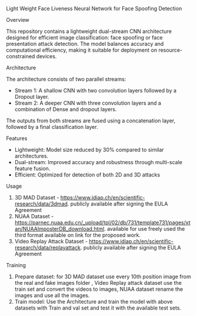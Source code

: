 Light Weight Face Liveness Neural Network for Face Spoofing Detection

Overview

This repository contains a lightweight dual-stream CNN architecture designed for efficient image classification: face spoofing or face presentation attack detection. 
The model balances accuracy and computational efficiency, making it suitable for deployment on resource-constrained devices.

Architecture

The architecture consists of two parallel streams:

- Stream 1: A shallow CNN with two convolution layers followed by a Dropout layer.
- Stream 2: A deeper CNN with three convolution layers and a combination of Dense and dropout layers.

The outputs from both streams are fused using a concatenation layer, followed by a final classification layer.

Features

- Lightweight: Model size reduced by 30% compared to similar architectures.
- Dual-stream: Improved accuracy and robustness through multi-scale feature fusion.
- Efficient: Optimized for detection of both 2D and 3D attacks

Usage

1. 3D MAD Dataset - https://www.idiap.ch/en/scientific-research/data/3dmad. publicly available after signing the EULA Agreement
2. NUAA Dataset - https://parnec.nuaa.edu.cn/_upload/tpl/02/db/731/template731/pages/xtan/NUAAImposterDB_download.html. available for use freely used the third format available on link for the proposed work.
3. Video Replay Attack Dataset - https://www.idiap.ch/en/scientific-research/data/replayattack.  publicly available after signing the EULA Agreement

Training

1. Prepare dataset: for 3D MAD dataset use every 10th position image from the real and fake images folder , Video Replay attack dataset use the train set and convert the videos to images, NUAA dataset rename the images and use all the images. 
2. Train model: Use the Architecture and train the model with above datasets with Train and val set and test it with the available test sets.



